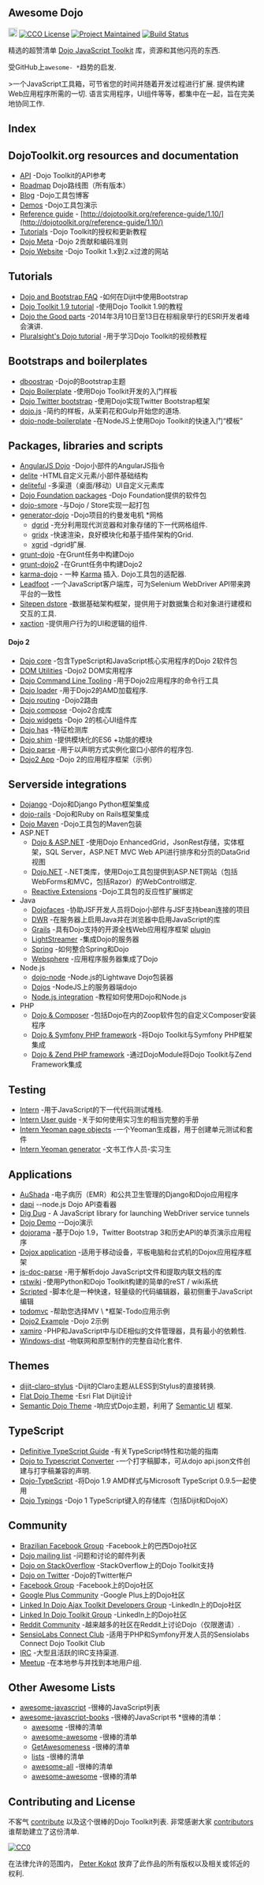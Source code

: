 <div class="github-widget" data-repo="petk/awesome-dojo"></div>

## Awesome Dojo

<a href="https://raw.githubusercontent.com/sindresorhus/awesome"><img src="https://cdn.rawgit.com/sindresorhus/awesome/d7305f38d29fed78fa85652e3a63e154dd8e8829/media/badge.svg" alt="Awesome" height="18"></a>
[![CCO License](https://img.shields.io/badge/license-CC0-blue.svg?style=plastic "CC0 License")](#contributing-and-license)
[![Project Maintained](https://img.shields.io/badge/project-maintained-brightgreen.svg?style=plastic "Project Maintained")](https://github.com/petk/awesome-dojo/commits/master)
[![Build Status](https://img.shields.io/travis/petk/awesome-dojo/master.svg)](https://travis-ci.org/petk/awesome-dojo)

精选的超赞清单 [Dojo JavaScript Toolkit](http://dojotoolkit.org) 库，资源和其他闪亮的东西.

受GitHub上`awesome- *`趋势的启发.

 &gt;一个JavaScript工具箱，可节省您的时间并随着开发过程进行扩展. 提供构建Web应用程序所需的一切. 语言实用程序，UI组件等等，都集中在一起，旨在完美地协同工作.


## Index



## DojoToolkit.org resources and documentation

* [API](http://dojotoolkit.org/api/) -Dojo Toolkit的API参考
* [Roadmap](https://github.com/dojo/meta/wiki/Roadmap) Dojo路线图（所有版本）
* [Blog](http://dojotoolkit.org/blog/) -Dojo工具包博客
* [Demos](http://demos.dojotoolkit.org/demos/) -Dojo工具包演示
* [Reference guide](https://github.com/dojo/docs) - [http://dojotoolkit.org/reference-guide/1.10/](http://dojotoolkit.org/reference-guide/1.10/)
* [Tutorials](http://dojotoolkit.org/documentation/) -Dojo Toolkit的授权和更新教程
* [Dojo Meta](https://github.com/dojo/meta) -Dojo 2贡献和编码准则
* [Dojo Website](https://github.com/dojo/dojo-website) -Dojo Toolkit 1.x到2.x过渡的网站




## Tutorials

* [Dojo and Bootstrap FAQ](https://www.sitepen.com/blog/2014/08/13/dojo-faq-how-do-i-use-bootstrap-with-dijit/) -如何在Dijit中使用Bootstrap
* [Dojo Toolkit 1.9 tutorial](https://github.com/cepa/dojo-tutorial) -使用Dojo Toolkit 1.9的教程
* [Dojo the Good parts](https://github.com/DavidSpriggs/Dojo--The-Good-Parts) -2014年3月10日至13日在棕榈泉举行的ESRI开发者峰会演讲.
* [Pluralsight's Dojo tutorial](https://www.pluralsight.com/courses/dojo-fundamentals) -用于学习Dojo Toolkit的视频教程



## Bootstraps and boilerplates

* [dboostrap](https://github.com/atoha/dbootstrap) -Dojo的Bootstrap主题
* [Dojo Boilerplate](https://github.com/csnover/dojo-boilerplate) -使用Dojo Toolkit开发的入门样板
* [Dojo Twitter bootstrap](https://github.com/xsokev/Dojo-Bootstrap) -使用Dojo实现Twitter Bootstrap框架
* [dojo.js](https://github.com/gpedro/dojo.js) -简约的样板，从茉莉花和Gulp开始您的道场.
* [dojo-node-boilerplate](https://github.com/kitsonk/dojo-node-boilerplate) -在NodeJS上使用Dojo Toolkit的快速入门“模板”



## Packages, libraries and scripts

* [AngularJS Dojo](https://github.com/adrobisch/angular-dojo) -Dojo小部件的AngularJS指令
* [delite](https://github.com/ibm-js/delite) -HTML自定义元素/小部件基础结构
* [deliteful](https://github.com/ibm-js/deliteful) -多渠道（桌面/移动）UI自定义元素库
* [Dojo Foundation packages](http://packages.dojofoundation.org/) -Dojo Foundation提供的软件包
* [dojo-smore](https://github.com/kfranqueiro/dojo-smore) -与Dojo / Store实现一起打包
* [generator-dojo](https://github.com/bryanforbes/generator-dojo) -Dojo项目的约曼发电机
*网格
    * [dgrid](http://dgrid.io/) -充分利用现代浏览器和对象存储的下一代网格组件.
    * [gridx](http://oria.github.io/gridx/) -快速渲染，良好模块化和基于插件架构的Grid.
    * [xgrid](https://github.com/xblox/xgrid) -dgrid扩展.
* [grunt-dojo](https://github.com/phated/grunt-dojo) -在Grunt任务中构建Dojo
* [grunt-dojo2](https://github.com/dojo/grunt-dojo2) -在Grunt任务中构建Dojo2
* [karma-dojo](https://github.com/garcimouche/karma-dojo) - 一种 [Karma](http://karma-runner.github.io/) 插入.  Dojo工具包的适配器.
* [Leadfoot](https://github.com/theintern/leadfoot) -一个JavaScript客户端库，可为Selenium WebDriver API带来跨平台的一致性
* [Sitepen dstore](https://github.com/SitePen/dstore) -数据基础架构框架，提供用于对数据集合和对象进行建模和交互的工具.
* [xaction](https://github.com/xblox/xaction) -提供用户行为的UI和逻辑的组件.

#### Dojo 2

* [Dojo core](https://github.com/dojo/core) -包含TypeScript和JavaScript核心实用程序的Dojo 2软件包
* [DOM Utilities](https://github.com/dojo/dom) -Dojo2 DOM实用程序
* [Dojo Command Line Tooling](https://github.com/dojo/cli)   -用于Dojo2应用程序的命令行工具
* [Dojo loader](https://github.com/dojo/loader) -用于Dojo2的AMD加载程序.
* [Dojo routing](https://github.com/dojo/routing) -Dojo2路由
* [Dojo compose](https://github.com/dojo/compose) -Dojo2合成库
* [Dojo widgets](https://github.com/dojo/widgets) -Dojo 2的核心UI组件库
* [Dojo has](https://github.com/dojo/has) -特征检测库
* [Dojo shim](https://github.com/dojo/shim) -提供模块化的ES6 +功能的模块
* [Dojo parse](https://github.com/dojo/parser) -用于以声明方式实例化窗口小部件的程序包.
* [Dojo2 App](https://github.com/dojo/app) -Dojo 2的应用程序框架（示例）





## Serverside integrations

* [Dojango](https://github.com/klipstein/dojango/) -Dojo和Django Python框架集成
* [dojo-rails](http://robin850.github.io/dojo-rails/) -Dojo和Ruby on Rails框架集成
* [Dojo Maven](https://github.com/cometd/dojo-maven) -Dojo工具包的Maven包装
* ASP.NET
    * [Dojo & ASP.NET](https://www.codeproject.com/Articles/650443/DataGrid-View-with-Sorting-and) -使用Dojo EnhancedGrid，JsonRest存储，实体框架，SQL Server，ASP.NET MVC Web API进行排序和分页的DataGrid视图
    * [Dojo.NET](https://github.com/lstratman/Dojo.NET) -.NET类库，使用Dojo工具包提供到ASP.NET网站（包括WebForms和MVC，包括Razor）的WebControl绑定.
    * [Reactive Extensions](https://github.com/Reactive-Extensions/RxJS-Dojo) -Dojo工具包的反应性扩展绑定
* Java
    * [Dojofaces](http://www.dojofaces.org) -协助JSF开发人员将Dojo小部件与JSF支持bean连接的项目
    * [DWR](http://directwebremoting.org/dwr/index.html) -在服务器上启用Java并在浏览器中启用JavaScript的库
    * [Grails](https://grails.org/) -具有Dojo支持的开源全栈Web应用程序框架 [plugin](http://grails.org/plugin/dojo)
    * [LightStreamer](http://www.lightstreamer.com/) -集成Dojo的服务器
    * [Spring](https://www.sitepen.com/blog/2011/08/11/how-do-you-use-the-dojo-store-jsonrest-api-with-spring/) -如何整合Spring和Dojo
    * [Websphere](http://www-03.ibm.com/software/products/en/appserv-was) -应用程序服务器集成了Dojo
* Node.js
    * [dojo-node](https://github.com/agebrock/dojo-node) -Node.js的Lightwave Dojo包装器
    * [Dojos](https://github.com/supnate/dojos) -NodeJS上的服务器端dojo
    * [Node.js integration](http://dojotoolkit.org/documentation/tutorials/1.10/node/) -教程如何使用Dojo和Node.js
* PHP
    * [Dojo & Composer](https://github.com/zoopcommerce/pixie) -包括Dojo在内的Zoop软件包的自定义Composer安装程序
    * [Dojo & Symfony PHP framework](https://www.sitepen.com/blog/2011/09/06/what-is-the-best-way-to-use-dojo-with-a-symfony-backend/) -将Dojo Toolkit与Symfony PHP框架集成
    * [Dojo & Zend PHP framework](https://github.com/superdweebie/DojoModule) -通过DojoModule将Dojo Toolkit与Zend Framework集成



## Testing

* [Intern](https://github.com/theintern/) -用于JavaScript的下一代代码测试堆栈.
* [Intern User guide](https://theintern.github.io/intern/#what-is-intern) -关于如何使用实习生的相当完整的手册
* [Intern Yeoman page objects](https://github.com/glamb/generator-internjs-pageobjects/) -一个Yeoman生成器，用于创建单元测试和套件
* [Intern Yeoman generator](https://github.com/naglalakk/generator-intern) -文书工作人员-实习生



## Applications

* [AuShada](https://github.com/dreaswar/AuShadha) -电子病历（EMR）和公共卫生管理的Django和Dojo应用程序
* [dapi](https://github.com/dojo/dapi) --node.js Dojo API查看器
* [Dig Dug](https://github.com/theintern/digdug) - A JavaScript library for launching WebDriver service tunnels
* [Dojo Demo](https://github.com/rmurphey/dojo-demo) --Dojo演示
* [dojorama](https://github.com/sirprize/dojorama) -基于Dojo 1.9，Twitter Bootstrap 3和历史API的单页演示应用程序
* [Dojox application](https://github.com/dmachi/dojox_application) -适用于移动设备，平板电脑和台式机的Dojox应用程序框架
* [js-doc-parse](https://github.com/dojo/js-doc-parse) -用于解析dojo JavaScript文件和提取内联文档的库
* [rstwiki](https://github.com/phiggins42/rstwiki) -使用Python和Dojo Toolkit构建的简单的reST / wiki系统
* [Scripted](https://github.com/scripted-editor) -脚本化是一种快速，轻量级的代码编辑器，最初侧重于JavaScript编辑
* [todomvc](https://github.com/tastejs/todomvc) -帮助您选择MV \ *框架-Todo应用示例
* [Dojo2 Example](https://github.com/dojo/examples) -Dojo 2示例
* [xamiro](https://github.com/xblox/xamiro) -PHP和JavaScript中与IDE相似的文件管理器，具有最小的依赖性.
* [Windows-dist](https://github.com/flysurfer28/windows-dist) -物联网和原型制作的完整自动化套件.



## Themes

* [dijit-claro-stylus](https://github.com/kfranqueiro/dijit-claro-stylus) -Dijit的Claro主题从LESS到Stylus的直接转换.
* [Flat Dojo Theme](http://yiweima.github.io/flatdojo/) -Esri Flat Dijit设计
* [Semantic Dojo Theme](http://websemantics.github.io/semantic-dojo/) -响应式Dojo主题，利用了 [Semantic UI](http://semantic-ui.com/) 框架.



## TypeScript

* [Definitive TypeScript Guide](https://www.sitepen.com/blog/2013/12/31/definitive-guide-to-typescript/) -有关TypeScript特性和功能的指南
* [Dojo to Typescript Converter](https://github.com/stopyoukid/DojoToTypescriptConverter) -一个打字稿脚本，可从dojo api.json文件创建与打字稿兼容的声明.
* [Dojo-TypeScript](https://github.com/schungx/Dojo-TypeScript) -将Dojo 1.9 AMD样式与Microsoft TypeScript 0.9.5一起使用
* [Dojo Typings](https://github.com/dojo/typings) -Dojo 1 TypeScript键入的存储库（包括Dijit和DojoX）



## Community

* [Brazilian Facebook Group](https://www.facebook.com/groups/288220914564119/) -Facebook上的巴西Dojo社区
* [Dojo mailing list](http://dojotoolkit.org/community/) -问题和讨论的邮件列表
* [Dojo on StackOverflow](http://stackoverflow.com/questions/tagged/dojo) -StackOverflow上的Dojo Toolkit支持
* [Dojo on Twitter](https://twitter.com/dojo) -Dojo的Twitter帐户
* [Facebook Group](https://www.facebook.com/groups/4375511291/) -Facebook上的Dojo社区
* [Google Plus Community](https://plus.google.com/communities/107837593684207188221) -Google Plus上的Dojo社区
* [Linked In Dojo Ajax Toolkit Developers Group](https://www.linkedin.com/groups/Dojo-Ajax-Toolkit-Developers-71399) -LinkedIn上的Dojo社区
* [Linked In Dojo Toolkit Group](https://www.linkedin.com/groups/dojo-toolkit-81926) -LinkedIn上的Dojo社区
* [Reddit Community](https://www.reddit.com/r/dojo/) -越来越多的社区在Reddit上讨论Dojo（仅限邀请）.
* [SensioLabs Connect Club](https://connect.sensiolabs.com/club/dojo-toolkit) -适用于PHP和Symfony开发人员的Sensiolabs Connect Dojo Toolkit Club
* [IRC](http://irc.lc/freenode/dojo) -大型且活跃的IRC支持渠道.
* [Meetup](https://www.meetup.com/topics/dojo/) -在本地参与并找到本地用户组.



## Other Awesome Lists

* [awesome-javascript](https://github.com/sorrycc/awesome-javascript) -很棒的JavaScript列表
* [awesome-javascript-books](https://github.com/heatroom/awesome-javascript-books) -很棒的JavaScript书
*很棒的清单：
    * [awesome](https://github.com/sindresorhus/awesome) -很棒的清单
    * [awesome-awesome](https://github.com/emijrp/awesome-awesome) -很棒的清单
    * [GetAwesomeness](https://getawesomeness.herokuapp.com/) -很棒的清单
    * [lists](https://github.com/jnv/lists) -很棒的清单
    * [awesome-all](https://github.com/bradoyler/awesome-all) -很棒的清单
    * [awesome-awesome](https://github.com/erichs/awesome-awesome) -很棒的清单



## Contributing and License

不客气 [contribute](https://github.com/petk/awesome-dojo/blob/master/CONTRIBUTING.md) 以及这个很棒的Dojo Toolkit列表. 非常感谢大家 [contributors](https://github.com/petk/awesome-dojo/graphs/contributors) 谁帮助建立了这份清单.

[![CC0](https://licensebuttons.net/p/zero/1.0/88x31.png)](https://creativecommons.org/publicdomain/zero/1.0/)

在法律允许的范围内， [Peter Kokot](https://github.com/petk) 放弃了此作品的所有版权以及相关或邻近的权利.
